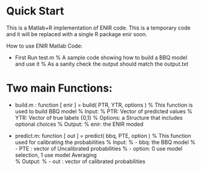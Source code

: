 
Quick Start 
===========
This is a Matlab+R implementation of ENIR code. 
This is a temporary code and it will be replaced with a single R package enir soon.

How to use ENIR Matlab Code:

+ First Run test.m
% A sample code showing how to build a BBQ model and use it
% As a sanity check the output should match the output.txt

Two main Functions:
===========
+ build.m :
function [ enir ] = build( PTR, YTR, options )
% This function is used to build BBQ model
% Input:
%   PTR: Vector of predicted values
%   YTR: Vector of true labels {0,1}
%   Options: a Structure that includes optional choices
% Output:
%   enir: the ENIR moded

+ predict.m:
function [ out ] = predict( bbq, PTE, option )
% This function used for calibrating the probabilities
% Input: 
%       - bbq: the BBQ model 
%       - PTE : vector of Uncalibrated probabilities
%       - option: 0 use model selection, 1 use model Averaging   
% Output:
%       - out : vector of calibrated probabilities
